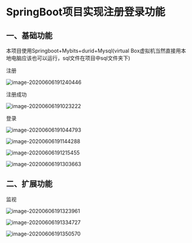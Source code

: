 # SpringBoot项目实现注册登录功能

## 一、基础功能

本项目使用Springboot+Mybits+durid+Mysql(virtual Box虚拟机当然直接用本地电脑应该也可以运行，sql文件在项目中sql文件夹下)

注册

![image-20200606191240446](C:\Users\asus\AppData\Roaming\Typora\typora-user-images\image-20200606191240446.png)

注册成功

![image-20200606191023222](C:\Users\asus\AppData\Roaming\Typora\typora-user-images\image-20200606191023222.png)

登录

![image-20200606191044793](C:\Users\asus\AppData\Roaming\Typora\typora-user-images\image-20200606191044793.png)

![image-20200606191144288](C:\Users\asus\AppData\Roaming\Typora\typora-user-images\image-20200606191144288.png)

![image-20200606191215455](C:\Users\asus\AppData\Roaming\Typora\typora-user-images\image-20200606191215455.png)

![image-20200606191303663](C:\Users\asus\AppData\Roaming\Typora\typora-user-images\image-20200606191303663.png)





## 二、扩展功能

监视

![image-20200606191323961](C:\Users\asus\AppData\Roaming\Typora\typora-user-images\image-20200606191323961.png)

![image-20200606191334727](C:\Users\asus\AppData\Roaming\Typora\typora-user-images\image-20200606191334727.png)

![image-20200606191350570](C:\Users\asus\AppData\Roaming\Typora\typora-user-images\image-20200606191350570.png)

